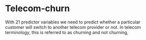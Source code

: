 # Telecom-churn
With 21 predictor variables we need to predict whether a particular customer will switch to another telecom provider or not. In telecom terminology, this is referred to as churning and not churning,
